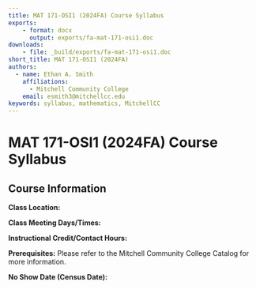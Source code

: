 ```yaml
---
title: MAT 171-OSI1 (2024FA) Course Syllabus
exports: 
    - format: docx
      output: exports/fa-mat-171-osi1.doc
downloads: 
    - file: _build/exports/fa-mat-171-osi1.doc
short_title: MAT 171-OSI1 (2024FA)
authors:
  - name: Ethan A. Smith
    affiliations:
      - Mitchell Community College
    email: esmith3@mitchellcc.edu
keywords: syllabus, mathematics, MitchellCC
---
```


# MAT 171-OSI1 (2024FA) Course Syllabus

## Course Information

**Class Location:**

**Class Meeting Days/Times:**

**Instructional Credit/Contact Hours:**

**Prerequisites:** Please refer to the Mitchell Community College Catalog for more information.

**No Show Date (Census Date):** 
